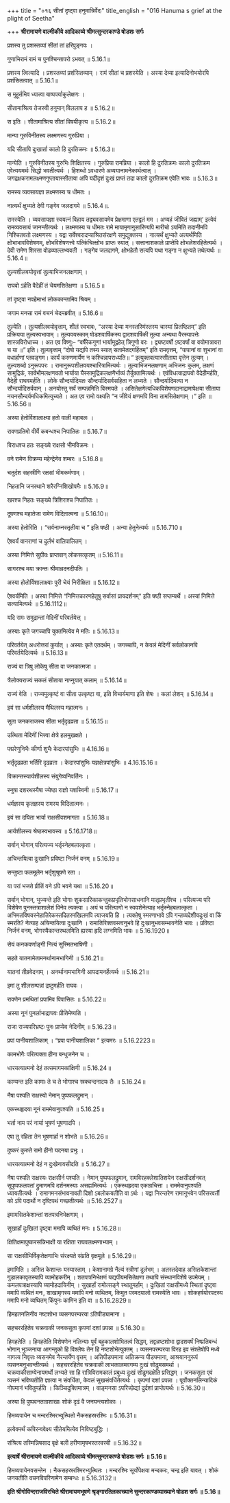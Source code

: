 +++
title = "०१६ सीतां दृष्ट्वा हनुमान्निर्वेदः"
title_english = "016 Hanuma s grief at the plight of Seetha"

+++
**श्रीरामायणे वाल्मीकीये आदिकाव्ये श्रीमत्सुन्दरकाण्डे षोडशः सर्गः**

प्रशस्य तु प्रशस्तव्यां सीतां तां हरिपुङ्गवः ।

गुणाभिरामं रामं च पुनश्चिन्तापरो ऽभवत् ॥ 5.16.1॥

प्रशस्य त्वित्यादि । प्रशस्तव्यां प्रशंसितव्याम् । रामं सीतां च प्रशस्येति । अस्या देव्या इत्यादिनोभयोरपि प्रशंसितत्वात् ॥ 5.16.1॥

स मुहूर्तमिव ध्यात्वा बाष्पपर्याकुलेक्षणः ।

सीतामाश्रित्य तेजस्वी हनुमान् विललाप ह ॥ 5.16.2॥

स इति । सीतामाश्रित्य सीतां विषयीकृत्य ॥ 5.16.2॥

मान्या गुरुविनीतस्य लक्ष्मणस्य गुरुप्रिया ।

यदि सीतापि दुःखार्ता कालो हि दुरतिक्रमः ॥ 5.16.3॥

मान्येति । गुरुविनीतस्य गुरुभिः शिक्षितस्य । गुरुप्रिया रामप्रिया । कालो हि दुरतिक्रमः कालो दुरतिक्रम एवेत्ययमर्थः सिद्धो भवतीत्यर्थः । हिशब्धो ऽवधारणे अव्ययानामनेकार्थत्वात् । जगद्रक्षकरामलक्ष्मणगुप्तायास्सीताया अपि यदीदृशं दुःखं प्राप्तं तदा कालो दुरतिक्रम एवेति भावः ॥ 5.16.3॥

रामस्य व्यवसायज्ञा लक्ष्मणस्य च धीमतः ।

नात्यर्थं क्षुभ्यते देवी गङ्गेव जलदागमे ॥ 5.16.4॥.

रामस्येति । व्यवसायज्ञा स्वयत्नं विहाय तद्व्यवसायमेव प्रेक्षमाणा एतद्व्रतं मम । अप्यहं जीवितं जह्याम्’ इत्येवं रामव्यवसायं जानन्तीत्यर्थः । लक्ष्मणस्य च धीमतः रामे मायामृगानुसारिण्यपि मारीचो ऽयमिति तदानीमपि निश्चितवतो लक्ष्मणस्य । यद्वा सर्वेश्वरादप्याश्रितसंरक्षणे समुद्युक्तस्य । नात्यर्थं क्षुभ्यते अत्यर्थमिति क्षोभाभावविशेषणम्, क्षोभविशेषणत्त्वे यत्किंचित्क्षोभः प्राप्तः स्यात् । सत्तानाशकाले प्राप्तेपि क्षोभलेशरहितेत्यर्थः । देवी रामेण शिरसा वोढव्याल्लभ्यवती । गङ्गेव जलदागमे, क्षोभहेतौ सत्यपि यथा गङ्गा न क्षुभ्यते तथेत्यर्थः ॥ 5.16.4॥

तुल्यशीलवयोवृत्तां तुल्याभिजनलक्षणाम् ।

राघवो ऽर्हति वैदेहीं तं चेयमसितेक्षणा ॥ 5.16.5॥

तां दृष्ट्वा नवहेमाभां लोककान्तामिव श्रियम् ।

जगाम मनसा रामं वचनं चेदमब्रवीत् ॥ 5.16.6॥

तुल्येति । तुल्यशीलवयोवृत्ताम्, शीलं स्वभावः, “अस्या देव्या मनस्तस्मिंस्तस्य चास्यां प्रितष्ठितम्” इति प्रक्रियया तुल्यस्वभावाम् । तुल्यवयस्काम् षोडशवार्षिकस्य द्वादशवार्षिकी तुल्या अन्यथा वैरस्यापत्तेः शास्त्रविरोधाच्च । अत एव विष्णुः– “वर्षैरेकगुणां भार्यामुद्वहेत् त्रिगुणो वरः । द्व्यष्टवर्षो ऽष्टवर्षां वा वयोमात्रावरा च या ॥” इति। तुल्यवृत्ताम् “दोषो यद्यपि तस्य स्यात् सतामेतदगर्हितम्” इति रामवृत्तम्, “पापानां वा शुभानां वा वधार्हाणां प्लवङ्गम। कार्यं करुणमार्येण न कश्चिन्नापराध्यति॥ ” इत्युक्तवत्यास्सीताया वृत्तेन तुल्यम् । तुल्यशब्दो ऽनुरूपपरः । रामानुरूपशीलवयश्चारित्रामित्यर्थः । तुल्याभिजनलक्षणाम् अभिजनः कुलम्, लक्षणं सामुद्रिकं, सार्वभौमलक्षणवतो भार्याया यैस्सामुद्रिकलक्षणैर्भाव्यं तैर्युक्तामित्यर्थः । एवंविधत्वाद्राघवो वैदेहीमर्हति, वैदेही राघवमर्हति । लोके सौन्दर्यादिमतः सौन्दर्यादिसर्वसहिता न लभ्यते । सौन्दर्यादिमत्या न सौन्दर्यादिसर्ववान् । अनयोस्तु सर्वं सम्पन्नमिति विस्मयते । असितेक्षणेत्यधिकविशेषणदानाद्रामापेक्षया सीताया नयनसौन्दर्यमधिकमित्युच्यते । अत एव रामो वक्ष्यति “न जीवेयं क्षणमपि विना तामसितेक्षणाम् ।” इति ॥ 5.16.56॥

अस्या हेतोर्विशालाक्ष्या हतो वाली महाबलः ।

रावणप्रतिमो वीर्ये कबन्धश्च निपातितः ॥ 5.16.7॥

विराधश्च हतः सङ्ख्ये राक्षसो भीमविक्रमः ।

वने रामेण विक्रम्य महेन्द्रेणेव शम्बरः ॥ 5.16.8॥

चतुर्दश सहस्रीणि रक्षसां भीमकर्मणाम् ।

निहतानि जनस्थाने शरैरग्निशिखोपमैः ॥ 5.16.9॥

खरश्च निहतः सङ्ख्ये त्रिशिराश्च निपातितः ।

दूषणश्च महातेजा रामेण विदितात्मना ॥ 5.16.10॥

अस्या हेतोरिति । “सर्वनाम्नस्तृतीया च ” इति षष्ठी । अन्या हेतुनेत्यर्थः ॥ 5.16.710॥

ऐश्वर्यं वानराणां च दुर्लभं वालिपालितम् ।

अस्या निमित्ते सुग्रीवः प्राप्तवान् लोकसत्कृतम् ॥ 5.16.11॥

सागरश्च मया क्रान्तः श्रीमान्नदनदीपतिः ।

अस्या होतोर्विशालाक्ष्याः पुरी चेयं निरीक्षिता ॥ 5.16.12॥

ऐश्वर्यमिति । अस्या निमित्ते “निमित्तकारणहेतुषु सर्वासां प्रायदर्शनम्” इति षष्ठी सप्तम्यर्थे । अस्यां निमित्ते सत्यामित्यर्थः ॥ 5.16.1112॥

यदि रामः समुद्रान्तां मेदिनीं परिवर्तयेत्त् ।

अस्याः कृते जगच्चापि युक्तमित्येव मे मतिः ॥ 5.16.13॥

परिवर्तयेत् अधरोत्तरां कुर्यात् । अस्याः कृते एतदर्थम् । जगच्चापि, न केवलं मेदिनीं सर्वलोकानपि परिवर्तयेदित्यर्थः ॥ 5.16.13॥

राज्यं वा त्रिषु लोकेषु सीता वा जनकात्मजा ।

त्रैलोक्यराज्यं सकलं सीताया नाप्नुयात् कलाम् ॥ 5.16.14॥

राज्यं वेति । राज्यमुत्कृष्टं वा सीता उत्कृष्टा वा, इति विचार्यमाणा इति शेषः । कलां लेशम् ॥ 5.16.14॥

इयं सा धर्मशीलस्य मैथिलस्य महात्मनः ।

सुता जनकराजस्य सीता भर्तृदृढव्रता ॥ 5.16.15॥

उत्थिता मेदिनीं भित्त्वा क्षेत्रे हलमुखक्षते ।

पद्मरेणुनिभैः कीर्णा शुभैः केदारपांसुभिः ॥ 4.16.16॥

भर्तृदृढव्रता भर्तिरि दृढव्रता । केदारपांसुभिः यज्ञक्षेत्रपांसुभिः ॥ 4.16.15.16॥

विक्रान्तस्यार्यशीलस्य संयुगेष्वनिवर्तिनः ।

स्नुषा दशरथस्यैषा ज्येष्ठा राज्ञो यशस्विनी ॥ 5.16.17॥

धर्मज्ञस्य कृतज्ञस्य रामस्य विदितात्मनः ।

इयं सा दयिता भार्या राक्षसीवशमागता ॥ 5.16.18॥

आर्यशीलस्य श्रेष्ठस्वभावस्य ॥ 5.16.1718॥

सर्वान् भोगान् परित्यज्य भर्तृस्नेहबलात्कृता ।

अचिन्तयित्वा दुःखानि प्रविष्टा निर्जनं वनम् ॥ 5.16.19॥

सन्तुष्टा फलमूलेन भर्तृशुश्रूषणे रता ।

या परां भजते प्रीतिं वने ऽपि भवने यथा ॥ 5.16.20॥

सर्वान् भोगान्, भुज्यन्ते इति भोगाः शुकसारिकाकन्तुकप्रभृतिभोगसाधनानि मातृप्रभृतींश्च । परित्यज्य परि विशेषेण पुनस्तत्राशालेशं विनेव त्यक्त्वा । अयं च परित्यागो न स्ववशेनेत्याह भर्तृस्नेहबलात्कृता । अभिमतविषयस्नेहातिरेकस्तदितरमखिलमपि त्याजयति हि । त्यक्तेषु स्मरणाभावे ऽपि गन्तव्यदेशीयदुःखं वा किं स्मरति? नेत्याह अचिन्तयित्वा दुःखानि । रामातिरिक्तवस्त्वनुभवे हि दुःखानुभवसम्भावनेति भावः । प्रविष्टा निर्जनं वनम्, भोगस्यैकान्तस्थलमिति ह्यस्या हृदि लग्नमिति भावः ॥ 5.16.1920॥

सेयं कनकवर्णाङ्गी नित्यं सुस्मितभाषिणी ।

सहते यातनामेतामनर्थानामभागिनी ॥ 5.16.21॥

यातनां तीव्रवेदनाम् । अनर्थानामभागिनी आपदामनर्हेत्यर्थः ॥ 5.16.21॥

इमां तु शीलसम्पन्नां द्रष्टुमर्हति राघवः ।

रावणेन प्रमथितां प्रपामिव पिपासितः ॥ 5.16.22॥

अस्या नूनं पुनर्लाभाद्राघवः प्रीतिमेष्यति ।

राजा राज्यपरिभ्रष्टः पुनः प्राप्येव नेदिनीम् ॥ 5.16.23॥

प्रपां पानीयशालिकाम् । “प्रपा पानीयशालिका ” इत्यमरः ॥ 5.16.2223॥

कामभोगैः परित्यक्ता हीना बन्धुजनेन च ।

धारयत्यात्मनो देहं तत्समागमकांक्षिणी ॥ 5.16.24॥

काम्यन्त इति कामाः ते च ते भोगाश्च स्रक्चन्दनादयः तैः ॥ 5.16.24॥

नैषा पश्यति राक्षस्यो नेमान् पुष्पफलद्रुमान् ।

एकस्थहृदया नूनं राममेवानुपश्यति ॥ 5.16.25॥

भर्ता नाम परं नार्या भूषणं भूषणादपि ।

एषा तु रहिता तेन भूषणार्हा न शोभते ॥ 5.16.26॥

दुष्करं कुरुते रामो हीनो यदनया प्रभुः ।

धारयत्यात्मनो देहं न दुःखेनावसीदति ॥ 5.16.27॥

नैषा पश्यति राक्षस्यः राक्षसीर्न पश्यति । नेमान् पुष्पफलद्रुमान्, रामविरहक्लेशातिशयेन राक्षसीदर्शनवत् सुपुष्पफलवतां द्रुमाणमपि दर्शनमस्याः असह्यमित्यर्थः । एकस्थहृदया एकाग्रचित्ता । राममेवानुपश्यति ध्यायतीत्यर्थः । रामागमनसंभावनावती दिशो ऽबलोकयतीति वा ऽर्थः । यद्वा निरन्तरेण रामानुभवेन परिसरवर्ती को ऽपि पदार्थो न दृष्टिपथं गच्छतीत्यर्थः ॥ 5.16.2527॥

इमामसितकेशान्तां शतपत्रनिभेक्षणाम् ।

सुखार्हां दुःखितां दृष्ट्वा ममापि व्यथितं मनः ॥ 5.16.28॥

क्षितिक्षमापुष्करसन्निभाक्षी या रक्षिता राघवलक्ष्मणाभ्याम् ।

सा राक्षसीभिर्विकृतेक्षणाभिः संरक्ष्यते संप्रति वृक्षमूले ॥ 5.16.29॥

इमामिति । असित केशान्तः यस्यास्ताम् । केशानामग्रे नैल्यं स्त्रीणां दुर्लभम् । अतस्तदेवाह असितकेशान्तां गुडालकावृतस्यापि व्यामोहकरीम् । शतपत्रनिभेक्षणं यद्यपीयमसितेक्षणा तथापि संस्थानविशेषे उपमेयम् । कमलपत्राक्षस्यापि व्यामोहदायिनीम् । सुखार्हां रामोत्सङ्गे स्थातुमर्हाम् । दुःखितां राक्षसीमध्ये स्थितां दृष्ट्वा ममापि व्यथितं मनः, शाखामृगस्य ममापि मनो व्यथितम्, किमुत परमदयालो रामस्येति भावः । शोकहर्षयोरपदस्य ममापि मनो व्यथितम् किंपुनः कामिन इति वा ॥ 5.16.2829॥

हिमहतनलिनीव नष्टशोभा व्यसनपरम्परया ऽतिपीड्यामाना ।

सहचररहितेव चक्रवाकी जनकसुता कृपणां दशां प्रपन्ना ॥ 5.16.30॥

हिमहतेति । हिमहतेति विशेषणेन नलिन्याः पूर्वं बहुकालशोभितत्वं सिद्धम्, तद्वन्नष्टशोभा द्वादशवर्षं निष्प्रतिबन्धं भोगान् भुञ्जनाया आगन्तुको हि विश्लेषः तेन हि नष्टशोभेत्युक्तम् । व्यसनपरम्परया विरह इव संश्लेषोपि मध्ये नागत्य निवृत्तः व्यसनमेव नैरन्तर्येण वृत्तम् । अतिपीड्यमाना अतिक्रम्य पीड्यमाना, आश्रयाननुरूपं व्यसनमनुभवन्तीत्यर्थः । सहचररहितेव चक्रवाकी लाभकालमवगम्य दुःखं सोढुमसमर्था । चक्रवाकीसाम्येनायमर्थो लभ्यते सा हि रात्रिविरामकालं प्रबुध्य दुःखं सोढुमदक्षेति प्रसिद्धम् । जनकसुता एवं व्यसनं भविष्यतीति ज्ञात्वा न संवर्धिता, केवलं सुखसंवर्धितेत्यर्थः । कृपणां दशां प्रपन्ना । पूर्वोक्तनलिन्यादिकं नोपमानं भवितुमर्हति । किञ्चिदुक्तिमात्रम् । वाङ्मनसा ऽपरिच्छेद्यां दुर्दशां प्राप्तेत्यर्थः ॥ 5.16.30॥

अस्या हि पुष्पवनताग्रशाखाः शोकं दृढं वै जनयन्त्यशोकाः ।

हिमव्यपायेन च मन्दरश्मिरभ्युत्थितो नैकसहस्ररश्मिः ॥ 5.16.31॥

इत्येवमर्थं कपिरन्ववेक्ष्य सीतेयमित्येव निविष्टबुद्धिः ।

संश्रित्य तस्मिन्निषसाद वृक्षे बली हरीणामृषभस्तरवस्वी ॥ 5.16.32॥

**इत्यार्षे श्रीरामायणे वाल्मीकीये आदिकाव्ये श्रीमत्सुन्दरकाण्डे षोडशः सर्गः ॥ 5.16॥**

हिमव्यपायेनवसन्तेन । नैकसहस्ररश्मिरभ्युत्थितः । मन्दरश्मिः सूर्योपेक्षया मन्दकरः, चन्द्र इति यावत् । शोकं जनयतीति वचनविपरिणामेन सम्बन्धः ॥ 5.16.3132॥

**इति श्रीगोविन्दराजविरचिते श्रीरामायणभूषणे श्रृङ्गारतिलकाख्याने सुन्दरकाण्डव्याख्याने षोडश सर्गः ॥ 5.16॥**
